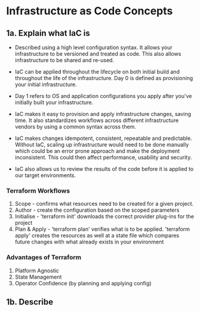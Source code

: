 # Infrastructure as Code Concepts

## 1a. Explain what IaC is
- Described using a high level configuration syntax. It allows your infrastructure to be versioned and treated as code. This also allows infrastructure to be shared and re-used.

- IaC can be applied throughout the lifecycle on both initial build and throughout the life of the infrastructure. Day 0 is defined as provisioning your initial infrastructure.

- Day 1 refers to OS and application configurations you apply after you've initially built your infrastructure.

- IaC makes it easy to provision and apply infrastructure changes, saving time. It also standardizes workflows across different infrastructure vendors by using a common syntax across them.

- IaC makes changes idempotent, consistent, repeatable and predictable. Without IaC, scaling up infrastructure would need to be done manually which could be an error prone approach and make the deployment inconsistent. This could then affect performance, usability and security.

- IaC also allows us to review the results of the code before it is applied to our target environments.

### Terraform Workflows
1. Scope - confirms what resources need to be created for a given project.
2. Author - create the configuration based on the scoped parameters
3. Initialise - 'terraform init' downloads the correct provider plug-ins for the project
4. Plan & Apply - 'terraform plan' verifies what is to be applied. 'terraform apply' creates the resources as well at a state file which compares future changes with what already exists in your environment

### Advantages of Terraform
1. Platform Agnostic
2. State Management
3. Operator Confidence (by planning and applying config)

## 1b. Describe 